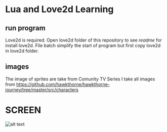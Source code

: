 # Lua and Love2d Learning
## run program
Love2d is required. Open love2d folder of this repository to see *readme* for install love2d.
File batch simplify the start of program but first copy love2d in love2d folder.

## images
The image of sprites are take from Comunity TV Series
I take all images from https://github.com/hawkthorne/hawkthorne-journey/tree/master/src/characters

# SCREEN
![alt text](https://github.com/paoli7612/TileGame-Lua/blob/master/doc/img/003.png)
